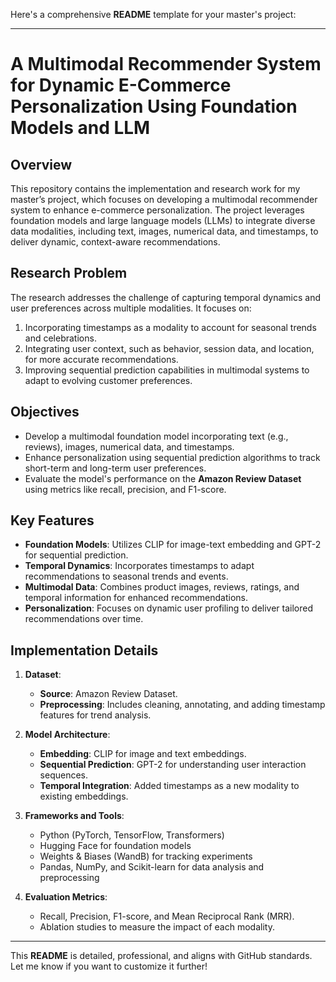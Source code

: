 Here's a comprehensive **README** template for your master's project:

---

# **A Multimodal Recommender System for Dynamic E-Commerce Personalization Using Foundation Models and LLM**  

## **Overview**  
This repository contains the implementation and research work for my master’s project, which focuses on developing a multimodal recommender system to enhance e-commerce personalization. The project leverages foundation models and large language models (LLMs) to integrate diverse data modalities, including text, images, numerical data, and timestamps, to deliver dynamic, context-aware recommendations.

## **Research Problem**  
The research addresses the challenge of capturing temporal dynamics and user preferences across multiple modalities. It focuses on:  
1. Incorporating timestamps as a modality to account for seasonal trends and celebrations.  
2. Integrating user context, such as behavior, session data, and location, for more accurate recommendations.  
3. Improving sequential prediction capabilities in multimodal systems to adapt to evolving customer preferences.

## **Objectives**  
- Develop a multimodal foundation model incorporating text (e.g., reviews), images, numerical data, and timestamps.  
- Enhance personalization using sequential prediction algorithms to track short-term and long-term user preferences.  
- Evaluate the model's performance on the **Amazon Review Dataset** using metrics like recall, precision, and F1-score.  

## **Key Features**  
- **Foundation Models**: Utilizes CLIP for image-text embedding and GPT-2 for sequential prediction.  
- **Temporal Dynamics**: Incorporates timestamps to adapt recommendations to seasonal trends and events.  
- **Multimodal Data**: Combines product images, reviews, ratings, and temporal information for enhanced recommendations.  
- **Personalization**: Focuses on dynamic user profiling to deliver tailored recommendations over time.

## **Implementation Details**  
1. **Dataset**:  
   - **Source**: Amazon Review Dataset.  
   - **Preprocessing**: Includes cleaning, annotating, and adding timestamp features for trend analysis.  

2. **Model Architecture**:  
   - **Embedding**: CLIP for image and text embeddings.  
   - **Sequential Prediction**: GPT-2 for understanding user interaction sequences.  
   - **Temporal Integration**: Added timestamps as a new modality to existing embeddings.  

3. **Frameworks and Tools**:  
   - Python (PyTorch, TensorFlow, Transformers)  
   - Hugging Face for foundation models  
   - Weights & Biases (WandB) for tracking experiments  
   - Pandas, NumPy, and Scikit-learn for data analysis and preprocessing  

4. **Evaluation Metrics**:  
   - Recall, Precision, F1-score, and Mean Reciprocal Rank (MRR).  
   - Ablation studies to measure the impact of each modality.  


---

This **README** is detailed, professional, and aligns with GitHub standards. Let me know if you want to customize it further!
